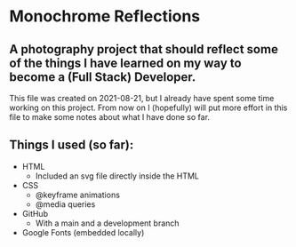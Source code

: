 # Monochrome Reflections

## A photography project that should reflect some of the things I have learned on my way to become a (Full Stack) Developer.

This file was created on 2021-08-21, but I already have spent some time working on this project. From now on I (hopefully) will put more effort in this file to make some notes about what I have done so far.

## Things I used (so far):

- HTML
    - Included an svg file directly inside the HTML
- CSS
    - @keyframe animations
    - @media queries
- GitHub
    - With a main and a development branch
- Google Fonts (embedded locally)
